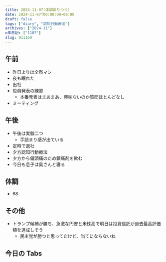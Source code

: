 ```yaml
---
title: 2024-11-07[体調戻りつつ]
date: 2024-11-07T00:00:00+09:00
draft: false
tags: ["diary", "認知行動療法"]
archives: ["2024-11"]
n年日記: ["1107"]
slug: 911160
---
```


## 午前

- 昨日よりは全然マシ
- 夜も眠れた
- 出社
- 役員発表の練習
  - 本番発表はまあまあ、興味ないのか質問ほとんどなし
- ミーティング

## 午後

- 午後は実験二つ
  - 手詰まり感が出ている
- 定時で退社
- 夕方認知行動療法
- 夕方から偏頭痛のため鎮痛剤を飲む
- 今日も息子は奥さんと寝る

## 体調

- 68

## その他

- トランプ候補が勝ち、急激な円安と米株高で明日は投資信託が過去最高評価額を達成しそう
  - 民主党が勝つと思ってたけど、当てにならないね

## 今日の Tabs
